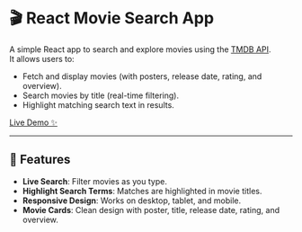 # 🎬 React Movie Search App

A simple React app to search and explore movies using the [TMDB API](https://www.themoviedb.org/documentation/api).  
It allows users to:
- Fetch and display movies (with posters, release date, rating, and overview).
- Search movies by title (real-time filtering).
- Highlight matching search text in results.
  
[Live Demo ✨](https://reactjs-moviee-app.netlify.app/)

---

## 🚀 Features

- **Live Search**: Filter movies as you type.
- **Highlight Search Terms**: Matches are highlighted in movie titles.
- **Responsive Design**: Works on desktop, tablet, and mobile.
- **Movie Cards**: Clean design with poster, title, release date, rating, and overview.
